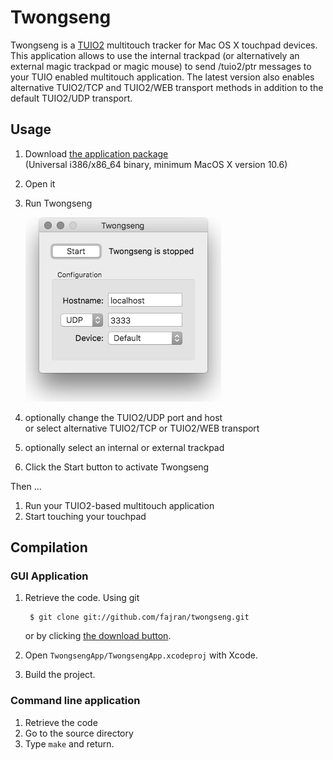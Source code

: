Twongseng
========

Twongseng is a [TUIO2](http://tuio.org) multitouch tracker for Mac OS X touchpad devices. 
This application allows to use the internal trackpad (or alternatively an external magic trackpad or magic mouse) 
to send /tuio2/ptr messages to your TUIO enabled multitouch application. The latest version also enables alternative TUIO2/TCP and 
TUIO2/WEB transport methods in addition to the default TUIO2/UDP 
transport.

Usage
-----

1. Download [the application package](https://github.com/fajran/twongseng/releases/download/0.6/Twongseng-0.6.zip)  
   (Universal i386/x86_64 binary, minimum MacOS X version 10.6)
2. Open it
3. Run Twongseng
    
    ![Twongseng](twongseng.png)
    
4. optionally change the TUIO2/UDP port and host  
   or select alternative TUIO2/TCP or TUIO2/WEB transport
5. optionally select an internal or external trackpad
6. Click the Start button to activate Twongseng

Then ...

1. Run your TUIO2-based multitouch application
2. Start touching your touchpad

Compilation
-----------

### GUI Application

1. Retrieve the code. Using git

        $ git clone git://github.com/fajran/twongseng.git
    
    or by clicking [the download
	button](http://github.com/fajran/twongseng/tarball/master).

2. Open `TwongsengApp/TwongsengApp.xcodeproj` with Xcode.
3. Build the project.

### Command line application

1. Retrieve the code
2. Go to the source directory
3. Type `make` and return.


